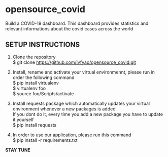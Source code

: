 # opensource_covid

Build a COVID-19 dashboard.
This dashboard provides statistics and relevant informations about the covid cases across the world 

## SETUP INSTRUCTIONS

1. Clone the repository <br/> 
$ git clone https://github.com/iyfyao/opensource_covid.git <br/>

2. Install, rename and activate your virtual environmennt, please run in order the following command <br/>
$ pip install virtualenv <br/>  $ virtualenv foo <br/> $ source foo/Scripts/activate <br/>

3. Install requests package which automatically updates your virtual environment whenever a new packages is added <br/>
If you dont do it, every time you add a new package you have to update it yourself <br/>
$ pip install requests <br/>

4. In order to use our application, please run this command <br/>
$ pip install -r requirements.txt <br/>

**STAY TUNE**

